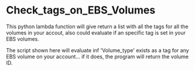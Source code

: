 # Check_tags_on_EBS_Volumes
This python lambda function will give return a list with all the tags for all the volumes in your accout, also could evaluate if an specific tag is set in your EBS volumes.

The script shown here will evaluate inf 'Volume_type' exists as a tag for any EBS volume on your account... if it does, the program will return the volume ID.

